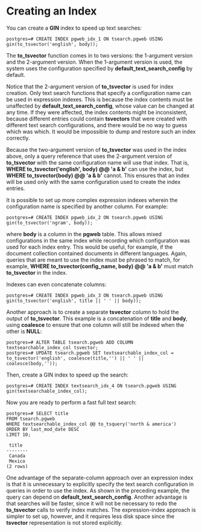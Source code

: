 # Creating an Index<a name="EN-US_TOPIC_0257855357"></a>

You can create a  **GIN**  index to speed up text searches:

```
postgres=# CREATE INDEX pgweb_idx_1 ON tsearch.pgweb USING gin(to_tsvector('english', body));
```

The  **to\_tsvector**  function comes in to two versions: the 1-argument version and the 2-argument version. When the 1-argument version is used, the system uses the configuration specified by  **default\_text\_search\_config**  by default.

Notice that the 2-argument version of  **to\_tsvector**  is used for index creation. Only text search functions that specify a configuration name can be used in expression indexes. This is because the index contents must be unaffected by  **default\_text\_search\_config**, whose value can be changed at any time. If they were affected, the index contents might be inconsistent, because different entries could contain  **tsvectors**  that were created with different text search configurations, and there would be no way to guess which was which. It would be impossible to dump and restore such an index correctly.

Because the two-argument version of  **to\_tsvector**  was used in the index above, only a query reference that uses the 2-argument version of  **to\_tsvector**  with the same configuration name will use that index. That is,  **WHERE to\_tsvector\('english', body\) @@ 'a & b'**  can use the index, but  **WHERE to\_tsvector\(body\) @@ 'a & b'**  cannot. This ensures that an index will be used only with the same configuration used to create the index entries.

It is possible to set up more complex expression indexes wherein the configuration name is specified by another column. For example:

```
postgres=# CREATE INDEX pgweb_idx_2 ON tsearch.pgweb USING gin(to_tsvector('ngram', body));
```

where  **body**  is a column in the  **pgweb**  table. This allows mixed configurations in the same index while recording which configuration was used for each index entry. This would be useful, for example, if the document collection contained documents in different languages. Again, queries that are meant to use the index must be phrased to match, for example,  **WHERE to\_tsvector\(config\_name, body\) @@ 'a & b'**  must match  **to\_tsvector**  in the index.

Indexes can even concatenate columns:

```
postgres=# CREATE INDEX pgweb_idx_3 ON tsearch.pgweb USING gin(to_tsvector('english', title || ' ' || body));
```

Another approach is to create a separate  **tsvector**  column to hold the output of  **to\_tsvector**. This example is a concatenation of  **title**  and  **body**, using  **coalesce**  to ensure that one column will still be indexed when the other is  **NULL**:

```
postgres=# ALTER TABLE tsearch.pgweb ADD COLUMN textsearchable_index_col tsvector;
postgres=# UPDATE tsearch.pgweb SET textsearchable_index_col = to_tsvector('english', coalesce(title,'') || ' ' || coalesce(body,''));
```

Then, create a GIN index to speed up the search:

```
postgres=# CREATE INDEX textsearch_idx_4 ON tsearch.pgweb USING gin(textsearchable_index_col);
```

Now you are ready to perform a fast full text search:

```
postgres=# SELECT title 
FROM tsearch.pgweb 
WHERE textsearchable_index_col @@ to_tsquery('north & america') 
ORDER BY last_mod_date DESC 
LIMIT 10; 

 title  
--------
 Canada
 Mexico
(2 rows)
```

One advantage of the separate-column approach over an expression index is that it is unnecessary to explicitly specify the text search configuration in queries in order to use the index. As shown in the preceding example, the query can depend on  **default\_text\_search\_config**. Another advantage is that searches will be faster, since it will not be necessary to redo the  **to\_tsvector**  calls to verify index matches. The expression-index approach is simpler to set up, however, and it requires less disk space since the  **tsvector**  representation is not stored explicitly.

